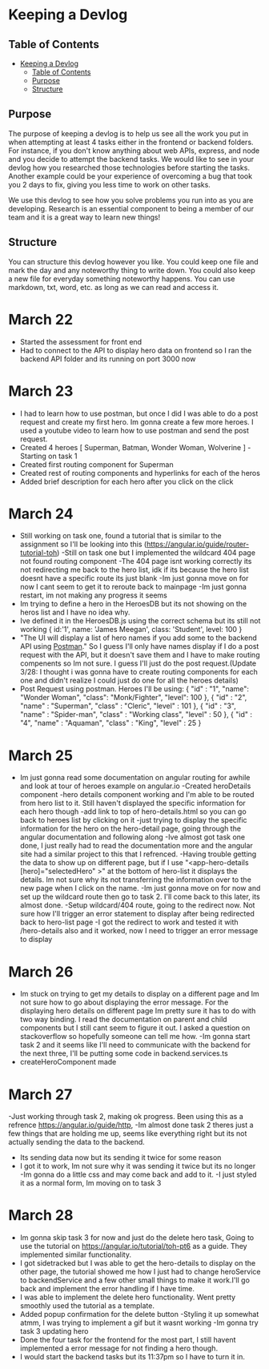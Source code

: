 # Keeping a Devlog

## Table of Contents

- [Keeping a Devlog](#keeping-a-devlog)
  - [Table of Contents](#table-of-contents)
  - [Purpose](#purpose)
  - [Structure](#structure)

## Purpose

The purpose of keeping a devlog is to help us see all the work you put in when attempting at least 4 tasks either in the frontend or backend folders.  For instance, if you don't know anything about web APIs, express, and node and you decide to attempt the backend tasks.  We would like to see in your devlog how you researched those technologies before starting the tasks.  Another example could be your experience of overcoming a bug that took you 2 days to fix, giving you less time to work on other tasks.

We use this devlog to see how you solve problems you run into as you are developing. Research is an essential component to being a member of our team and it is a great way to learn new things! 

## Structure

You can structure this devlog however you like.  You could keep one file and mark the day and any noteworthy thing to write down.  You could also keep a new file for everyday something noteworthy happens.  You can use markdown, txt, word, etc. as long as we can read and access it.

# March 22
- Started the assessment for front end
- Had to connect to the API to display hero data on frontend so I ran the backend API folder and its running on port 3000 now

# March 23
- I had to learn how to use postman, but once I did I was able to do a post request and create my first hero. Im gonna create a few more heroes. I used a youtube video to learn how to use postman and send the post request. 
- Created 4 heroes [ Superman, Batman, Wonder Woman, Wolverine ]
-Starting on task 1 
- Created first routing component for Superman
- Created rest of routing components and hyperlinks for each of the heros
- Added brief description for each hero after you click on the click

# March 24
- Still working on task one, found a tutorial that is similar to the assignment so I'll be looking into this (https://angular.io/guide/router-tutorial-toh)
-Still on task one but I implemented the wildcard 404 page not found routing component
-The 404 page isnt working correctly its not redirecting me back to the hero list, idk
if its because the hero list doesnt have a specific route its just blank
-Im just gonna move on for now I cant seem to get it to reroute back to mainpage
-Im just gonna restart, im not making any progress it seems 
- Im trying to define a hero in the HeroesDB but its not showing on the heros list and I have no idea why.
- Ive defined it in the HeroesDB.js using the correct schema but its still not working 
           {
            id:'1',
            name: 'James Meegan',
            class: 'Student',
            level: 100
           }
- "The UI will display a list of hero names if you add some to the backend API using [Postman](https://www.postman.com/)." So I guess I'll only have names display if I do a post request with the API, but it doesn't save them and I have to make routing compenents so Im not sure. I guess I'll just do the post request.(Update 3/28: I thought i was gonna have to create routing components for each one and didn't realize I could just do one for all the heroes details)
- Post Request using postman. Heroes I'll be using: 
{
  "id" : "1",
  "name": "Wonder Woman",
  "class": "Monk/Fighter",
  "level": 100
},
{
    "id" : "2",
    "name" : "Superman",
    "class" : "Cleric",
    "level" : 101
},
{
    "id" : "3",
    "name" : "Spider-man",
    "class" : "Working class",
    "level" : 50
},
{
    "id" : "4",
    "name" : "Aquaman",
    "class" : "King",
    "level" : 25
}
# March 25 
- Im just gonna read some documentation on angular routing for awhile and look at tour of heroes example on angular.io
-Created heroDetails component
-hero details component working and I'm able to be routed from hero list to it. Still haven't displayed the specific information for each hero though
-add link to top of hero-details.html so you can go back to heroes list by clicking on it
-just trying to display the specific information for the hero on the hero-detail page, going through the angular documentation and following along
-Ive almost got task one done, I just really had to read the documentation more and the angular site had a similar project to this that I refrenced. 
-Having trouble getting the data to show up on different page, but if I use "<app-hero-details [hero]="selectedHero" ></app-hero-details>" at the bottom of hero-list it displays the details. Im not sure why its not transferring the information over to the new page when I click on the name.
-Im just gonna move on for now and set up the wildcard route then go to task 2. I'll come back to this later, its almost done. 
-Setup wildcard/404 route, going to the redirect now. Not sure how I'll trigger an error statement to display after being redirected back to hero-list page
-I got the redirect to work and tested it with /hero-details also and it worked, now I need to trigger an error message to display

# March 26
- Im stuck on trying to get my details to display on a different page and Im not sure how to go about displaying the error message. For the displaying hero details on different page Im pretty sure it has to do with two way binding. I read the documentation on parent and child components but I still cant seem to figure it out. I asked a question on stackoverflow so hopefully someone can tell me how. 
-Im gonna start task 2 and it seems like I'll need to communicate with the backend for the next three, I'll be putting some code in backend.services.ts
- createHeroComponent made
# March 27
-Just working through task 2, making ok progress. Been using this as a refrence https://angular.io/guide/http, 
-Im almost done task 2 theres just a few things that are holding me up, seems like everything right but its not actually sending the data to the backend.
- Its sending data now but its sending it twice for some reason
- I got it to work, Im not sure why it was sending it twice but its no longer
-Im gonna do a little css and may come back and add to it.
-I just styled it as a normal form, Im moving on to task 3

# March 28
- Im gonna skip task 3 for now and just do the delete hero task, Going to use the tutorial on https://angular.io/tutorial/toh-pt6 as a guide. They implemented similar functionality.
- I got sidetracked but I was able to get the hero-details to display on the other page, the tutorial showed me how I just had to change heroService to backendService and a few other small things to make it work.I'll go back and implement the error handling if I have time. 
- I was able to implement the delete hero functionality. Went pretty smoothly used the tutorial as a template.
- Added popup confirmation for the delete button
-Styling it up somewhat atmm, I was trying to implement a gif but it wasnt working
-Im gonna try task 3 updating hero
- Done the four task for the frontend for the most part, I still havent implemented a error message for not finding a hero though. 
- I would start the backend tasks but its 11:37pm so I have to turn it in.